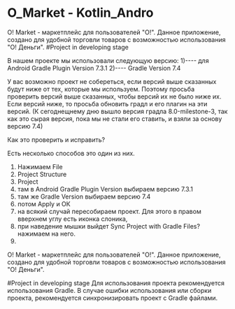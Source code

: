 # O_Market - Kotlin_Andro

O! Market - маркетплейс для пользователей "О!". Данное приложение, создано для удобной
торговли товаров с возможностью использования "О! Деньги".
#Project in developing stage

В нашем проекте мы использовали следующую версию:   1)---- для Android Gradle Plugin Version 7.3.1
                                                    2)---- Gradle Version 7.4   

У вас возможно проект не собереться, если версий выше сказанных будут ниже от тех, которые мы используем.
Поэтому просьба проверить версий выше сказанных, чтобы версий их не было ниже их.
Если версий ниже, то просьба обновить градл и  его плагин на эти версий. (К сегоднещнему дню вышло 
версия градла 8.0-milestone-3, так как это сырая версия, пока мы не стали его ставить,
и взяли за основу версию 7.4)


Как это проверить и исправить?

Есть несколько способов это один из них.
1) Нажимаем File 
2) Project Structure
3) Project 
4) там в Android Gradle Plugin Version выбираем версию 7.3.1
5) там же Gradle Version выбираем версию 7.4
6) потом Apply и ОК
7) на всякий случай пересобираем проект. Для этого в правом вверхнем углу есть иконка слоника, 
8) при наведение мышки выйдет Sync Project with Gradle Files? нажимаем на него.
9) 

O! Market - маркетплейс для пользователей "О!". Данное приложение, создано для удобной
торговли товаров с возможностью использования "О! Деньги".

#Project in developing stage
Для использования проекта рекомендуется использования Gradle.
В случае ошибки использования или сборки проекта, рекомендуется синхронизировать проект
с Gradle файлами.
